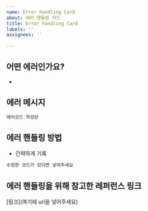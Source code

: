 ```yaml
---
name: Error handling Card
about: 에러 핸들링 카드
title: Error handling Card
labels: ''
assignees: ''

---
```


## 어떤 에러인가요?
-
## 에러 메시지
```js
에러코드 작성란
```
## 에러 핸들링 방법
- 간략하게 기록
```js
수정한 코드가 있다면 넣어주세요
```

## 에러 핸들링을 위해 참고한 레퍼런스 링크
[링크](여기에 url을 넣어주세요)
